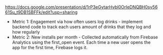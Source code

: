 https://docs.google.com/presentation/d/1rP3eGytarHvbl0OrIeDNQBH0sy5661Su_t9DB1SBFFk/edit?usp=sharing
* Metric 1: Engagement via how often users log drinks - implement backend code to track each users amount of drinks that they log and how regularly
* Metric 2: New installs per month - Collected automatically from Firebase Analytics using the first_open event. Each time a new user opens the app for the first time, Firebase logs it.